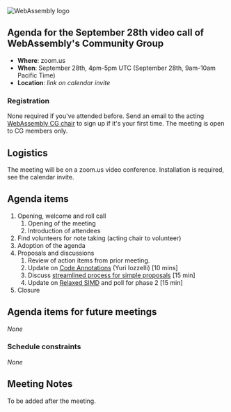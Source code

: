 ![WebAssembly logo](/images/WebAssembly.png)

## Agenda for the September 28th video call of WebAssembly's Community Group

- **Where**: zoom.us
- **When**: September 28th, 4pm-5pm UTC (September 28th, 9am-10am Pacific Time)
- **Location**: *link on calendar invite*

### Registration

None required if you've attended before. Send an email to the acting [WebAssembly CG chair](mailto:webassembly-cg-chair@chromium.org)
to sign up if it's your first time. The meeting is open to CG members only.

## Logistics

The meeting will be on a zoom.us video conference.
Installation is required, see the calendar invite.

## Agenda items

1. Opening, welcome and roll call
    1. Opening of the meeting
    1. Introduction of attendees
1. Find volunteers for note taking (acting chair to volunteer)
1. Adoption of the agenda
1. Proposals and discussions
    1. Review of action items from prior meeting.
    1. Update on [Code Annotations](https://github.com/WebAssembly/tool-conventions/issues/167) (Yuri Iozzelli) [10 mins]
    1. Discuss [streamlined process for simple proposals](https://github.com/WebAssembly/meetings/issues/857) [15 min]
    1. Update on [Relaxed SIMD](https://github.com/WebAssembly/relaxed-simd/) and poll for phase 2 [15 min]
1. Closure

## Agenda items for future meetings

*None*

### Schedule constraints

*None*

## Meeting Notes

To be added after the meeting.
